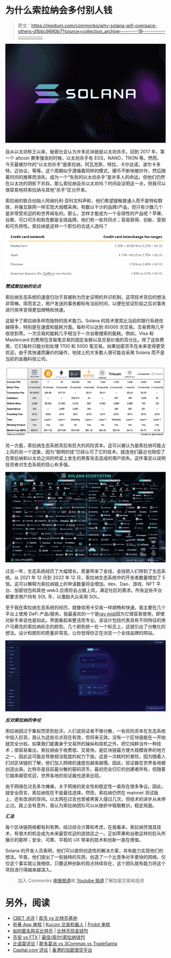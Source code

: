 # 为什么索拉纳会多付别人钱

> 原文：<https://medium.com/coinmonks/why-solana-will-overpace-others-d1bbc9690b7?source=collection_archive---------19----------------------->

![](img/8fa9571abb57a7dc2e07a330167a22b3.png)

自从以太坊称王以来，秘密社会认为许多区块链是以太坊杀手。回到 2017 年，第一个 altcoin 赛季强攻的时候，以太坊杀手有 EOS，NANO，TRON 等。然而，今天最被炒作的“以太坊杀手”是索拉纳，阿瓦克斯，特拉，卡尔达诺，波尔卡多特，近协议，等等。这个周期似乎遵循着同样的模式，硬币不断地被炒作，然后随着时间的推移而消失。成为一个“失败的以太坊杀手”是许多人的命运，但他们仍然在以太坊的阴影下共存。那么索拉纳会杀以太坊吗？时间会证明这一点，但我可以很容易地将索拉纳与其他“杀手”区分开来。

索拉纳的联合创始人阿纳托利·亚科文科声称，他们希望接触普通人而不是特权群体，并像互联网一样实现大规模采用。有数以千计的品牌/产品，但只有少数几个是非常受欢迎的和世界闻名的。那么，怎样才能成为一个全球性的产品呢？苹果、谷歌、可口可乐和耐克都是全球品牌。他们有一些共同点；容易获得、创新、营销和可负担性。索拉纳是这样一个职位的合适人选吗？

![](img/f8c5c134bbe5667c157d5f189880ec63.png)

***赞成索拉纳的论点***

索拉纳生态系统的速度归功于其被称为历史证明的共识机制。这项技术背后的想法非常棒。简而言之，用户发送的事务都标有当前时间，以便在验证阶段之后对事务进行排序变得更加顺畅和快速。

这赋予了索拉纳多样而独特的技术能力。Solana 的技术使其比当前的银行系统优越得多，特别是在速度和能耗方面。每秒可以达到 65000 次交易。交易费用几乎收敛到零。一次交易的能耗几乎相当于一次谷歌搜索的能耗。例如，Visa 和 Mastercard 的费用包含每笔交易的固定金额以及交易价值的百分比。除了这些费用，它们每秒只能分别处理 1700 和 5000 笔交易。如果加密货币在未来变得更受欢迎，由于其快速而廉价的操作，地球上的大多数人很可能会采用 Solana 而不是当前的金融科技公司。

![](img/aed5fbb10596e9ef1cbec34d6f0f720f.png)

另一方面，索拉纳生态系统背后有巨大的风险资本。这可以被认为是索拉纳可能占上风的另一个迹象，因为“聪明的钱”已经认可了它的技术。就连他们最近也赔偿了在索拉纳和以太坊之间的桥梁上发生的黑客攻击造成的用户损失。这件事足以说明投资者对生态系统的信心有多强。

![](img/fa2fd4cd073e76397469c3e3c7b707ae.png)

过去一年，生态系统经历了大幅增长。质量带来了金钱，金钱把人们带到了生态系统。从 2021 年 12 月到 2022 年 12 月，索拉纳生态系统中的开发者数量增加了 5 倍。这可以解释为索拉纳链上的申请数量将会增加。dex、Dao、游戏、NFT 平台、加密钱包和其他 web3 应用将会占据上风，满足社区的需求。所有这些平台都要求用户持有 SOL 币，以激励大众采用 SOL。

至于我在索拉纳生态系统的经历，就像信用卡交易一样顺畅和快速。我主要在几个平台上使用 DeFi 产品/服务。我最喜欢的一个是[ray midi](https://raydium.io/)因为它很容易使用，即使对新手来说也是如此。界面看起来整洁而专业。该设计包括代表具有不同特征的用户马赛克的索拉纳标志的颜色。几个颜色统一在一个标志上，这就引出了分散化的想法。设计和图形的质量非常高，让你觉得你正在浏览一个全球品牌的网站。

![](img/ab3a3ca3fb1f1bae290e50b802148820.png)

***反对索拉纳的争论***

索拉纳因过于集权而受到批评。人们说验证者不够分散，一些风险资本在生态系统中投入巨资。我认为这些论点现在有效，但将来无效。没有一个区块链能在一开始就完全分权。如果我们能置身于交易所的操纵和投机之外，把它纯粹当作一种技术；很容易看出，索拉纳由于收费低、交易快，是区块链最方便大规模收养的地方之一，因此这可能会导致相当程度的权力下放。这是一次耗时的冒险，因为随着人们对区块链的了解，他们加入网络的速度也越来越慢。因此，验证器在世界各地被创造出来。比特币是目前最分散的密码货币，最初完全归它的创建者所有，但随着它越来越受欢迎，世界各地的验证器也逐渐出现。

由于网络在过去多次瘫痪，关于网络的安全性和稳定性一直存在很多争议。因此，就安全而言，索拉纳现在不是最佳选择。然而，索拉纳仍然在 mainnet 测试版上，还有改进的空间。以太网在过去也曾被黑客入侵过几次，但技术的进步从未停止过。路上会有意外，我认为索拉纳团队可以从挫折中吸取教训，稳定局面。

***汇总***

每个区块链网络都有利有弊。经过综合计算和考虑，在我看来，索拉纳凭借其技术，有很大的机会成为未来最受欢迎的连锁店之一。正如苹果和谷歌这样的巨头所展示的那样；安全、可靠、平稳的 UX 带来的技术和创新一直在增值。

Solana 的开发人员表明，他们可以提供创造性的解决方案，并有能力实现他们的想法。毕竟，他们提出了一些独特的东西，创造了一个比竞争对手更快的网络。仅仅这个事实就让我相信，只要这种创新的观点持续存在，这个团队就有能力将这个项目进行得越来越深入。

> 加入 Coinmonks [电报频道](https://t.me/coincodecap)和 [Youtube 频道](https://www.youtube.com/c/coinmonks/videos)了解加密交易和投资

# 另外，阅读

*   [CBET 点评](https://coincodecap.com/cbet-casino-review) | [库币 vs 比特币基地](https://coincodecap.com/kucoin-vs-coinbase)
*   [折叠 App 审核](https://coincodecap.com/fold-app-review) | [Kucoin 交易机器人](/coinmonks/kucoin-trading-bot-automate-your-trades-8cf0ca2138e0) | [Probit 审核](https://coincodecap.com/probit-review)
*   [如何匿名购买比特币](https://coincodecap.com/buy-bitcoin-anonymously) | [比特币现金钱包](https://coincodecap.com/bitcoin-cash-wallets)
*   [币安 vs FTX](https://coincodecap.com/binance-vs-ftx) | [最佳(索尔)索拉纳钱包](https://coincodecap.com/solana-wallets)
*   [比诺莫评论](https://coincodecap.com/binomo-review) | [斯多葛派 vs 3Commas vs TradeSanta](https://coincodecap.com/stoic-vs-3commas-vs-tradesanta)
*   [Capital.com 评论](https://coincodecap.com/capital-com-review) | [香港的加密借贷平台](https://coincodecap.com/crypto-lending-hong-kong)